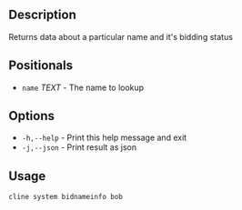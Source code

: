## Description

Returns data about a particular name and it's bidding status

## Positionals
* `name` _TEXT_  - The name to lookup

## Options
* `-h,--help` - Print this help message and exit
* `-j,--json` - Print result as json

## Usage

```sh
cline system bidnameinfo bob
```
